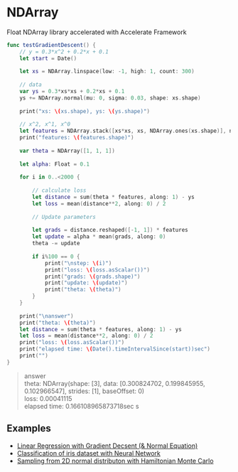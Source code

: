 # NDArray
Float NDArray library accelerated with Accelerate Framework

```swift
func testGradientDescent() {
    // y = 0.3*x^2 + 0.2*x + 0.1
    let start = Date()
    
    let xs = NDArray.linspace(low: -1, high: 1, count: 300)
    
    // data
    var ys = 0.3*xs*xs + 0.2*xs + 0.1
    ys += NDArray.normal(mu: 0, sigma: 0.03, shape: xs.shape)
    
    print("xs: \(xs.shape), ys: \(ys.shape)")
    
    // x^2, x^1, x^0
    let features = NDArray.stack([xs*xs, xs, NDArray.ones(xs.shape)], newAxis: -1)
    print("features: \(features.shape)")
    
    var theta = NDArray([1, 1, 1])
    
    let alpha: Float = 0.1
    
    for i in 0..<2000 {
        
        // calculate loss
        let distance = sum(theta * features, along: 1) - ys
        let loss = mean(distance**2, along: 0) / 2
        
        // Update parameters
        
        let grads = distance.reshaped([-1, 1]) * features
        let update = alpha * mean(grads, along: 0)
        theta -= update
        
        if i%100 == 0 {
            print("\nstep: \(i)")
            print("loss: \(loss.asScalar())")
            print("grads: \(grads.shape)")
            print("update: \(update)")
            print("theta: \(theta)")
        }
    }
    
    print("\nanswer")
    print("theta: \(theta)")
    let distance = sum(theta * features, along: 1) - ys
    let loss = mean(distance**2, along: 0) / 2
    print("loss: \(loss.asScalar())")
    print("elapsed time: \(Date().timeIntervalSince(start))sec")
    print("")
}
```
> answer  
> theta: NDArray(shape: [3], data: [0.300824702, 0.199845955, 0.102966547], strides: [1], baseOffset: 0)  
> loss: 0.00041115  
>elapsed time: 0.166108965873718sec  s

## Examples
- [Linear Regression with Gradient Decsent (& Normal Equation)](https://github.com/t-ae/ndarray/blob/master/Tests/NDArrayTests/GradientDescentExample.swift)
- [Classification of iris dataset with Neural Network](https://github.com/t-ae/ndarray/blob/master/Tests/NDArrayTests/IrisClassificationExample.swift)
- [Sampling from 2D normal distributon with Hamiltonian Monte Carlo](https://github.com/t-ae/ndarray/blob/master/Tests/NDArrayTests/HamiltonianMonteCarloExample.swift)
